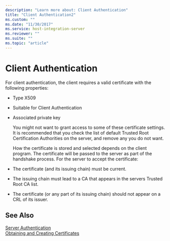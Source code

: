 ```yaml
---
description: "Learn more about: Client Authentication"
title: "Client Authentication2"
ms.custom: ""
ms.date: "11/30/2017"
ms.service: host-integration-server
ms.reviewer: ""
ms.suite: ""
ms.topic: "article"
---
```

# Client Authentication
For client authentication, the client requires a valid certificate with the following properties:  
  
- Type X509  
  
- Suitable for Client Authentication  
  
- Associated private key  
  
  You might not want to grant access to some of these certificate settings. It is recommended that you check the list of default Trusted Root Certification Authorities on the server, and remove any you do not want.  
  
  How the certificate is stored and selected depends on the client program. The certificate will be passed to the server as part of the handshake process. For the server to accept the certificate:  
  
- The certificate (and its issuing chain) must be current.  
  
- The issuing chain must lead to a CA that appears in the servers Trusted Root CA list.  
  
- The certificate (or any part of its issuing chain) should not appear on a CRL of its issuer.  
  
## See Also  
 [Server Authentication](../core/server-authentication1.md)   
 [Obtaining and Creating Certificates](../core/obtaining-and-creating-certificates1.md)
